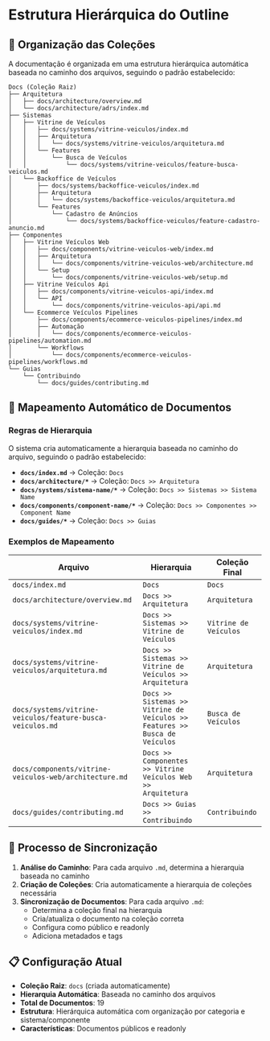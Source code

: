 # Estrutura Hierárquica do Outline

## 📁 Organização das Coleções

A documentação é organizada em uma estrutura hierárquica automática baseada no caminho dos arquivos, seguindo o padrão estabelecido:

```
Docs (Coleção Raiz)
├── Arquitetura
│   ├── docs/architecture/overview.md
│   └── docs/architecture/adrs/index.md
├── Sistemas
│   ├── Vitrine de Veículos
│   │   ├── docs/systems/vitrine-veiculos/index.md
│   │   ├── Arquitetura
│   │   │   └── docs/systems/vitrine-veiculos/arquitetura.md
│   │   └── Features
│   │       └── Busca de Veículos
│   │           └── docs/systems/vitrine-veiculos/feature-busca-veiculos.md
│   └── Backoffice de Veículos
│       ├── docs/systems/backoffice-veiculos/index.md
│       ├── Arquitetura
│       │   └── docs/systems/backoffice-veiculos/arquitetura.md
│       └── Features
│           └── Cadastro de Anúncios
│               └── docs/systems/backoffice-veiculos/feature-cadastro-anuncio.md
├── Componentes
│   ├── Vitrine Veículos Web
│   │   ├── docs/components/vitrine-veiculos-web/index.md
│   │   ├── Arquitetura
│   │   │   └── docs/components/vitrine-veiculos-web/architecture.md
│   │   └── Setup
│   │       └── docs/components/vitrine-veiculos-web/setup.md
│   ├── Vitrine Veículos Api
│   │   ├── docs/components/vitrine-veiculos-api/index.md
│   │   └── API
│   │       └── docs/components/vitrine-veiculos-api/api.md
│   └── Ecommerce Veículos Pipelines
│       ├── docs/components/ecommerce-veiculos-pipelines/index.md
│       ├── Automação
│       │   └── docs/components/ecommerce-veiculos-pipelines/automation.md
│       └── Workflows
│           └── docs/components/ecommerce-veiculos-pipelines/workflows.md
└── Guias
    └── Contribuindo
        └── docs/guides/contributing.md
```

## 🎯 Mapeamento Automático de Documentos

### Regras de Hierarquia

O sistema cria automaticamente a hierarquia baseada no caminho do arquivo, seguindo o padrão estabelecido:

- **`docs/index.md`** → Coleção: `Docs`
- **`docs/architecture/*`** → Coleção: `Docs >> Arquitetura`
- **`docs/systems/sistema-name/*`** → Coleção: `Docs >> Sistemas >> Sistema Name`
- **`docs/components/component-name/*`** → Coleção: `Docs >> Componentes >> Component Name`
- **`docs/guides/*`** → Coleção: `Docs >> Guias`

### Exemplos de Mapeamento

| Arquivo | Hierarquia | Coleção Final |
|---------|------------|---------------|
| `docs/index.md` | `Docs` | `Docs` |
| `docs/architecture/overview.md` | `Docs >> Arquitetura` | `Arquitetura` |
| `docs/systems/vitrine-veiculos/index.md` | `Docs >> Sistemas >> Vitrine de Veículos` | `Vitrine de Veículos` |
| `docs/systems/vitrine-veiculos/arquitetura.md` | `Docs >> Sistemas >> Vitrine de Veículos >> Arquitetura` | `Arquitetura` |
| `docs/systems/vitrine-veiculos/feature-busca-veiculos.md` | `Docs >> Sistemas >> Vitrine de Veículos >> Features >> Busca de Veículos` | `Busca de Veículos` |
| `docs/components/vitrine-veiculos-web/architecture.md` | `Docs >> Componentes >> Vitrine Veículos Web >> Arquitetura` | `Arquitetura` |
| `docs/guides/contributing.md` | `Docs >> Guias >> Contribuindo` | `Contribuindo` |

## 🔄 Processo de Sincronização

1. **Análise do Caminho**: Para cada arquivo `.md`, determina a hierarquia baseada no caminho
2. **Criação de Coleções**: Cria automaticamente a hierarquia de coleções necessária
3. **Sincronização de Documentos**: Para cada arquivo `.md`:
   - Determina a coleção final na hierarquia
   - Cria/atualiza o documento na coleção correta
   - Configura como público e readonly
   - Adiciona metadados e tags

## 📋 Configuração Atual

- **Coleção Raiz**: `docs` (criada automaticamente)
- **Hierarquia Automática**: Baseada no caminho dos arquivos
- **Total de Documentos**: 19
- **Estrutura**: Hierárquica automática com organização por categoria e sistema/componente
- **Características**: Documentos públicos e readonly
